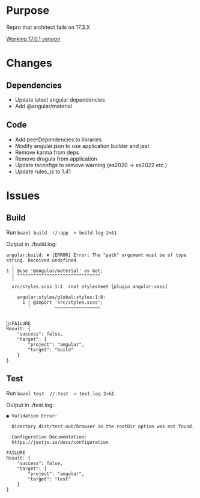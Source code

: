 # Purpose

Repro that architect fails on 17.3.X

[Working 17.0.1 version](https://github.com/MaxxM59/bazel-architect-v17-repro-17.0)

# Changes

## Dependencies
- Update latest angular dependencies
- Add @angular/material

## Code
- Add peerDependencies to libraries
- Modify angular.json to use application builder and jest 
- Remove karma from deps
- Remove dragula from application
- Update tsconfigs to remove warning (es2020 -> es2022 etc.)
- Update rules_js to 1.41

# Issues

## Build

Run `bazel build  //:app  > build.log 2>&1`

Output in ./build.log: 

```console
angular:build: ✘ [ERROR] Error: The "path" argument must be of type string. Received undefined
  ╷
1 │ @use '@angular/material' as mat;
  │ ^^^^^^^^^^^^^^^^^^^^^^^^^^^^^^^
  ╵
  src/styles.scss 1:1  root stylesheet [plugin angular-sass]

    angular:styles/global:styles:1:8:
      1 │ @import 'src/styles.scss';
        ╵         ~~~~~~~~~~~~~~~~~


cFAILURE
Result: {
    "success": false,
    "target": {
        "project": "angular",
        "target": "build"
    }
}
```

## Test
Run `bazel test  //:test  > test.log 2>&1`

Output in ./test.log: 

```console
● Validation Error:

  Directory dist/test-out/browser in the rootDir option was not found.

  Configuration Documentation:
  https://jestjs.io/docs/configuration

FAILURE
Result: {
    "success": false,
    "target": {
        "project": "angular",
        "target": "test"
    }
}
```
